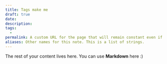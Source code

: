 ```yaml
---
title: Tags make me
draft: true
date:
description: 
tags:
  - 
permalink: A custom URL for the page that will remain constant even if the path to the file changes.
aliases: Other names for this note. This is a list of strings.
---
```

 
The rest of your content lives here. You can use **Markdown** here :)